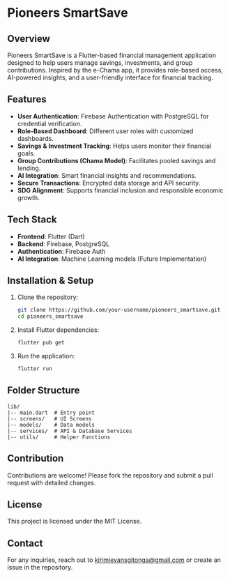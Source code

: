 # Pioneers SmartSave

## Overview
Pioneers SmartSave is a Flutter-based financial management application designed to help users manage savings, investments, and group contributions. Inspired by the e-Chama app, it provides role-based access, AI-powered insights, and a user-friendly interface for financial tracking.

## Features
- **User Authentication**: Firebase Authentication with PostgreSQL for credential verification.
- **Role-Based Dashboard**: Different user roles with customized dashboards.
- **Savings & Investment Tracking**: Helps users monitor their financial goals.
- **Group Contributions (Chama Model)**: Facilitates pooled savings and lending.
- **AI Integration**: Smart financial insights and recommendations.
- **Secure Transactions**: Encrypted data storage and API security.
- **SDG Alignment**: Supports financial inclusion and responsible economic growth.

## Tech Stack
- **Frontend**: Flutter (Dart)
- **Backend**: Firebase, PostgreSQL
- **Authentication**: Firebase Auth
- **AI Integration**: Machine Learning models (Future Implementation)

## Installation & Setup
1. Clone the repository:
   ```bash
   git clone https://github.com/your-username/pioneers_smartsave.git
   cd pioneers_smartsave
   ```
2. Install Flutter dependencies:
   ```bash
   flutter pub get
   ```
3. Run the application:
   ```bash
   flutter run
   ```

## Folder Structure
```
lib/
|-- main.dart  # Entry point
|-- screens/   # UI Screens
|-- models/    # Data models
|-- services/  # API & Database Services
|-- utils/     # Helper Functions
```

## Contribution
Contributions are welcome! Please fork the repository and submit a pull request with detailed changes.

## License
This project is licensed under the MIT License.

## Contact
For any inquiries, reach out to kirimievansgitonga@gmail.com or create an issue in the repository.


